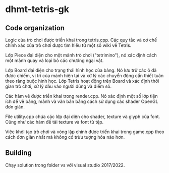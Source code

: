 # dhmt-tetris-gk
Code organization
-----------------
Logic của trò chơi được triển khai trong tetris.cpp. Các quy tắc và cơ chế chính xác của trò chơi được tìm hiểu từ một số wiki về Tetris.

Lớp Piece đại diện cho một mảnh trò chơi ("tetrimino"), nó xác định cách một mảnh quay và loại bỏ các chướng ngại vật.

Lớp Board đại diện cho trạng thái hình học của bảng. Nó lưu trữ các ô đã được chiếm, vị trí của mảnh hiện tại và xử lý các chuyển động cần thiết tuân theo ràng buộc hình học. Lớp Tetris hoạt động trên Board và xác định thời gian trò chơi, xử lý đầu vào người dùng và điểm số.

Các hàm vẽ được triển khai trong render.cpp. Nó xác định một số lớp tiện ích để vẽ bảng, mảnh và văn bản bằng cách sử dụng các shader OpenGL đơn giản.

File utility.cpp chứa các lớp đại diện cho shader, texture và glyph của font. Cũng như các hàm để tải texture và font từ tệp.

Việc khởi tạo trò chơi và vòng lặp chính được triển khai trong game.cpp theo cách đơn giản nhất mà không có trừu tượng hóa nào hơn.

Building
--------
Chạy solution trong folder vs với visual studio 2017/2022.
